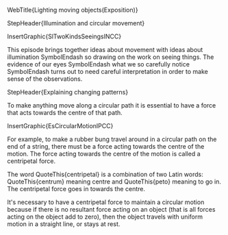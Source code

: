 WebTitle{Lighting moving objects(Exposition)}

StepHeader{Illumination and circular movement}


InsertGraphic{SlTwoKindsSeeingsINCC}


This episode brings together ideas about movement with ideas about illumination SymbolEndash so drawing on the work on seeing things. The evidence of our eyes SymbolEndash what we so carefully notice SymbolEndash  turns out to need careful interpretation in order to make sense of the observations.

StepHeader{Explaining changing patterns}

To make anything move along a circular path it is essential to have a force that acts towards the centre of that path.

InsertGraphic{EsCircularMotionIPCC}

For example, to make a rubber bung travel around in a circular path on the end of a string, there must be a force acting towards the centre of the motion. The force acting towards the centre of the motion is called a centripetal force.

The word QuoteThis{centripetal} is a combination of two Latin words: QuoteThis{centrum} meaning centre and QuoteThis{peto} meaning to go in. The centripetal force goes in towards the centre.

It&apos;s necessary to have a centripetal force to maintain a circular motion because if there is no resultant force acting on an object (that is all forces acting on the object add to zero), then the object travels with uniform motion in a straight line, or stays at rest.